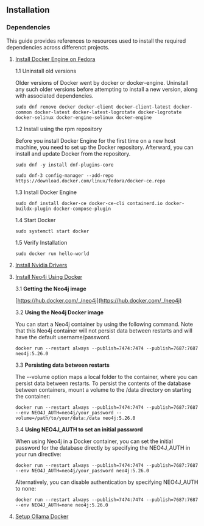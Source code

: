 ## Installation
### Dependencies

This guide provides references to resources used to install the required dependencies across differenct projects.

1. [Install Docker Engine on Fedora](https://docs.docker.com/engine/install/fedora/)

    1.1  Uninstall old versions
    
    Older versions of Docker went by docker or docker-engine. Uninstall any such older versions before attempting to install a new version, along with associated dependencies.

    `sudo dnf remove docker docker-client docker-client-latest docker-common docker-latest docker-latest-logrotate docker-logrotate docker-selinux docker-engine-selinux docker-engine `

    1.2 Install using the rpm repository

    Before you install Docker Engine for the first time on a new host machine, you need to set up the Docker repository. Afterward, you can install and update Docker from the repository.

    `sudo dnf -y install dnf-plugins-core`

    `sudo dnf-3 config-manager --add-repo https://download.docker.com/linux/fedora/docker-ce.repo`

    1.3 Install Docker Engine

    `sudo dnf install docker-ce docker-ce-cli containerd.io docker-buildx-plugin docker-compose-plugin`

    1.4 Start Docker

    `sudo systemctl start docker`

    1.5 Verify Installation

    `sudo docker run hello-world`

2. [Install Nvidia Drivers](https://docs.nvidia.com/datacenter/cloud-native/container-toolkit/latest/install-guide.html#installation)





3. [Install Neo4j Using Docker](https://neo4j.com/docs/operations-manual/current/docker/introduction/)

    3.1 **Getting the Neo4j image**

    [https://hub.docker.com/_/neo4j](https://hub.docker.com/_/neo4j)

    3.2 **Using the Neo4j Docker image**
    
    You can start a Neo4j container by using the following command. Note that this Neo4j container will not persist data between restarts and will have the default username/password.

    `docker run --restart always --publish=7474:7474 --publish=7687:7687 neo4j:5.26.0`

    3.3 **Persisting data between restarts**

    The --volume option maps a local folder to the container, where you can persist data between restarts. To persist the contents of the database between containers, mount a volume to the /data directory on starting the container:

    `docker run --restart always --publish=7474:7474 --publish=7687:7687 --env NEO4J_AUTH=neo4j/your_password --volume=/path/to/your/data:/data neo4j:5.26.0`

    3.4 **Using NEO4J_AUTH to set an initial password**

    When using Neo4j in a Docker container, you can set the initial password for the database directly by specifying the NEO4J_AUTH in your run directive:

    `docker run --restart always --publish=7474:7474 --publish=7687:7687 --env NEO4J_AUTH=neo4j/your_password neo4j:5.26.0`

    Alternatively, you can disable authentication by specifying NEO4J_AUTH to none:

    `docker run --restart always --publish=7474:7474 --publish=7687:7687 --env NEO4J_AUTH=none neo4j:5.26.0`

4. [Setup Ollama Docker](https://hub.docker.com/r/ollama/ollama)